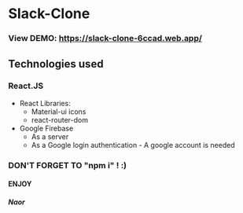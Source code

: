 # Slack-Clone

### View DEMO: https://slack-clone-6ccad.web.app/

## Technologies used

### React.JS
- React Libraries: 
  - Material-ui icons
  - react-router-dom
- Google Firebase
  - As a server
  - As a Google login authentication - A google account is needed 

### DON'T FORGET TO "npm i" !  :)

#### ENJOY
##### Naor
